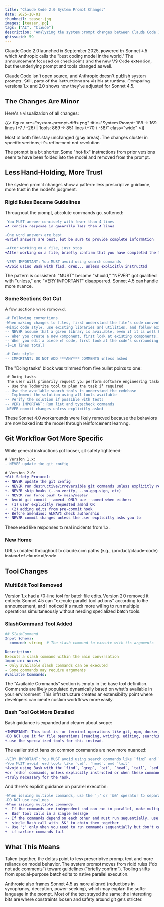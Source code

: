 ```yaml
---
title: "Claude Code 2.0 System Prompt Changes"
date: 2025-10-01
thumbnail: teaser.jpg
images: [teaser.jpg]
tags: ["AI", "Claude"]
description: "Analyzing the system prompt changes between Claude Code 1.x and 2.0, powered by Sonnet 4.5"
ghissueid: 59
---
```


Claude Code 2.0 launched in September 2025, powered by Sonnet 4.5 which Anthropic calls the "best coding model in the world." The announcement focused on checkpoints and the new VS Code extension, but the underlying prompt and tools changed as well.

Claude Code isn't open source, and Anthropic doesn't publish system prompts. Still, parts of the instructions are visible at runtime. Comparing versions 1.x and 2.0 shows how they've adjusted for Sonnet 4.5.

## The Changes Are Minor

Here's a visualization of all changes:

{{< figure src="system-prompt-diffs.png" title="System Prompt: 188 → 169 lines (+7 / -26) | Tools: 869 → 851 lines (+70 / -88)" class="wide" >}}

Most of both files stay unchanged (gray areas). The changes cluster in specific sections; it's refinement not revolution.

The prompt is a bit shorter. Some "hot-fix" instructions from prior versions seem to have been folded into the model and removed from the prompt.

## Less Hand-Holding, More Trust

The system prompt changes show a pattern: less prescriptive guidance, more trust in the model's judgment.

### Rigid Rules Became Guidelines

Throughout the prompt, absolute commands got softened:

```diff
-You MUST answer concisely with fewer than 4 lines
+A concise response is generally less than 4 lines

-One word answers are best
+Brief answers are best, but be sure to provide complete information

-After working on a file, just stop
+After working on a file, briefly confirm that you have completed the task

-VERY IMPORTANT: You MUST avoid using search commands
+Avoid using Bash with find, grep... unless explicitly instructed
```

The pattern is consistent: "MUST" became "should," "NEVER" got qualified with "unless," and "VERY IMPORTANT" disappeared. Sonnet 4.5 can handle more nuance.

### Some Sections Got Cut

A few sections were removed:

```diff
-# Following conventions
-When making changes to files, first understand the file's code conventions.
-Mimic code style, use existing libraries and utilities, and follow existing patterns.
-- NEVER assume that a given library is available, even if it is well known.
-- When you create a new component, first look at existing components...
-- When you edit a piece of code, first look at the code's surrounding context...
-[~10 lines total]

-# Code style
-- IMPORTANT: DO NOT ADD ***ANY*** COMMENTS unless asked
```

The "Doing tasks" block was trimmed from five bullet points to one:

```diff
 # Doing tasks
 The user will primarily request you perform software engineering tasks...
 - Use the TodoWrite tool to plan the task if required
-- Use the available search tools to understand the codebase
-- Implement the solution using all tools available
-- Verify the solution if possible with tests
-- VERY IMPORTANT: Run lint and typecheck commands
-NEVER commit changes unless explicitly asked
```

These Sonnet 4.0 workarounds were likely removed because the behaviors are now baked into the model through reinforcement learning.

## Git Workflow Got More Specific

While general instructions got looser, git safety tightened:

```diff
# Version 1.x:
- NEVER update the git config

# Version 2.0:
+Git Safety Protocol:
+- NEVER update the git config
+- NEVER run destructive/irreversible git commands unless explicitly requested
+- NEVER skip hooks (--no-verify, --no-gpg-sign, etc)
+- NEVER run force push to main/master
+- Avoid git commit --amend. ONLY use --amend when either:
+  (1) user explicitly requested amend OR
+  (2) adding edits from pre-commit hook
+- Before amending: ALWAYS check authorship
+- NEVER commit changes unless the user explicitly asks you to
```

These read like responses to real incidents from 1.x.

### New Home

URLs updated throughout to claude.com paths (e.g., /product/claude-code) instead of claude.ai/code.

## Tool Changes

### MultiEdit Tool Removed

Version 1.x had a 70-line tool for batch file edits. Version 2.0 removed it entirely. Sonnet 4.5 can "execute parallel tool actions" according to the announcement, and I noticed it's much more willing to run multiple operations simultaneously without needing specialized batch tools.

### SlashCommand Tool Added

```yaml
## SlashCommand
Input Schema:
  command: string  # The slash command to execute with its arguments

Description:
Execute a slash command within the main conversation
Important Notes:
- Only available slash commands can be executed
- Some commands may require arguments
Available Commands:

```

The "Available Commands" section is empty in the base tool definition. Commands are likely populated dynamically based on what's available in your environment. This infrastructure creates an extensibility point where developers can create custom workflows more easily.

### Bash Tool Got More Detailed

Bash guidance is expanded and clearer about scope:

```diff
+IMPORTANT: This tool is for terminal operations like git, npm, docker, etc.
+DO NOT use it for file operations (reading, writing, editing, searching, finding files)
+—use the specialized tools for this instead.
```

The earlier strict bans on common commands are now more nuanced:

```diff
-VERY IMPORTANT: You MUST avoid using search commands like `find` and `grep`.
-You MUST avoid read tools like `cat`, `head`, and `tail`
+Avoid using Bash with the `find`, `grep`, `cat`, `head`, `tail`, `sed`, `awk`,
+or `echo` commands, unless explicitly instructed or when these commands are
+truly necessary for the task.
```

And there's explicit guidance on parallel execution:

```diff
-When issuing multiple commands, use the ';' or '&&' operator to separate them.
-DO NOT use newlines
+When issuing multiple commands:
+- If the commands are independent and can run in parallel, make multiple
+  Bash tool calls in a single message
+- If the commands depend on each other and must run sequentially, use a
+  single Bash call with '&&' to chain them together
+- Use ';' only when you need to run commands sequentially but don't care
+  if earlier commands fail
```

## What This Means

Taken together, the deltas point to less prescriptive prompt text and more reliance on model behavior. The system prompt moves from rigid rules (“do not add comments”) toward guidelines (“briefly confirm”). Tooling shifts from special-purpose batch edits to native parallel execution.

Anthropic also frames Sonnet 4.5 as more aligned (reductions in sycophancy, deception, power-seeking), which may explain the softer language in the prompt. Most of the text stayed the same; the interesting bits are where constraints loosen and safety around git gets stricter.
